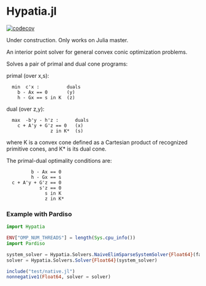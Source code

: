 # Hypatia.jl

[![codecov](https://codecov.io/gh/chriscoey/Hypatia.jl/branch/master/graph/badge.svg)](https://codecov.io/gh/chriscoey/Hypatia.jl)

Under construction. Only works on Julia master.

An interior point solver for general convex conic optimization problems. 

Solves a pair of primal and dual cone programs:

primal (over x,s):
```
  min  c'x :          duals
    b - Ax == 0       (y)
    h - Gx == s in K  (z)
```
dual (over z,y):
```
  max  -b'y - h'z :      duals
    c + A'y + G'z == 0   (x)
                z in K*  (s)
```
where K is a convex cone defined as a Cartesian product of recognized primitive cones, and K* is its dual cone.

The primal-dual optimality conditions are:
```
         b - Ax == 0
         h - Gx == s
  c + A'y + G'z == 0
            s'z == 0
              s in K
              z in K*
```

### Example with Pardiso

```julia
import Hypatia

ENV["OMP_NUM_THREADS"] = length(Sys.cpu_info())
import Pardiso

system_solver = Hypatia.Solvers.NaiveElimSparseSystemSolver{Float64}(fact_cache = Hypatia.PardisoNonSymCache())
solver = Hypatia.Solvers.Solver{Float64}(system_solver)

include("test/native.jl")
nonnegative1(Float64, solver = solver)
```
